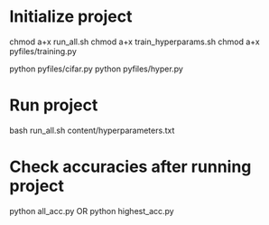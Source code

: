 # Initialize project
chmod a+x run_all.sh
chmod a+x train_hyperparams.sh
chmod a+x pyfiles/training.py

python pyfiles/cifar.py
python pyfiles/hyper.py

# Run project
bash run_all.sh content/hyperparameters.txt

# Check accuracies after running project
python all_acc.py
OR
python highest_acc.py